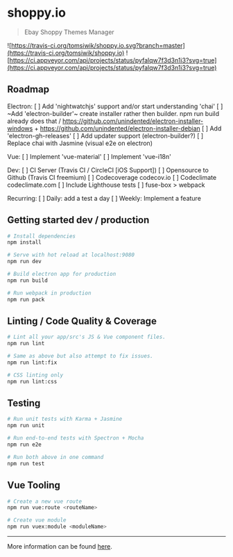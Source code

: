 # shoppy.io

> Ebay Shoppy Themes Manager

![https://travis-ci.org/tomsiwik/shoppy.io.svg?branch=master](https://travis-ci.org/tomsiwik/shoppy.io)
![https://ci.appveyor.com/api/projects/status/pyfalqw7f3d3n1i3?svg=true](https://ci.appveyor.com/api/projects/status/pyfalqw7f3d3n1i3?svg=true)

## Roadmap

Electron:
[ ] Add 'nightwatchjs' support and/or start understanding 'chai'
[ ] ~Add 'electron-builder'~ create installer rather then builder. npm run build already does that / https://github.com/unindented/electron-installer-windows + https://github.com/unindented/electron-installer-debian
[ ] Add 'electron-gh-releases'
[ ] Add updater support (electron-builder?)
[ ] Replace chai with Jasmine (visual e2e on electron)

Vue:
[ ] Implement 'vue-material'
[ ] Implement 'vue-i18n'

Dev:
[ ] CI Server (Travis CI / CircleCI [iOS Support])
[ ] Opensource to Github (Travis CI freemium)
[ ] Codecoverage codecov.io
[ ] Codeclimate codeclimate.com
[ ] Include Lighthouse tests
[ ] fuse-box > webpack

Recurring:
[ ] Daily: add a test a day
[ ] Weekly: Implement a feature

## Getting started dev / production

```bash
# Install dependencies
npm install

# Serve with hot reload at localhost:9080
npm run dev

# Build electron app for production
npm run build

# Run webpack in production
npm run pack
```

## Linting / Code Quality & Coverage

```bash
# Lint all your app/src's JS & Vue component files.
npm run lint

# Same as above but also attempt to fix issues.
npm run lint:fix

# CSS linting only
npm run lint:css
```

## Testing

```bash
# Run unit tests with Karma + Jasmine
npm run unit

# Run end-to-end tests with Spectron + Mocha
npm run e2e

# Run both above in one command
npm run test
```

## Vue Tooling

```bash
# Create a new vue route
npm run vue:route <routeName>

# Create vue module
npm run vuex:module <moduleName>
```

---

More information can be found [here](https://simulatedgreg.gitbooks.io/electron-vue/content/).